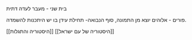 
בית שני - מעבר לעדה דתית

פורים - אלוהים יוצא מן התמונה, סוף הנבואה- תחילת עידן בו יש היתכנות להשמדה.


[[היסטוריה והתגלות]]
[[היסטוריה של עם ישראל]]
